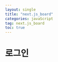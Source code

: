 ```yaml
---
layout: single
title: "next.js_board"
categories: javaScript
tag: next.js_board
toc: true
---
```


# 로그인




